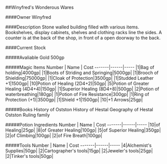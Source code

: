 ##Winyfred's Wonderous Wares

####Owner Winyfred

####Description
Stone walled building filled with various items. Bookshelves, display cabinets, shelves and clothing racks line the sides. A counter is at the back of the shop, in front of a open doorway to the back.

####Current Stock

#####Avaliable Gold
500gp

#####Magic Items
Number | Name | Cost
-------|------|-----
|1|Bag of holding|4000gp|
|1|Boots of Striding and Springing|5000gp|
|1|Brooch of Shielding|75000gp|
|1|Cloak of Protection|3500gp|
|1|Studded Leather +1|1500gp|
|10|Potion of Healing (2D4+2)|50gp|
|5|Potion of Greater Healing (4D4+4)|150gp|
|1|Superior Healing (8D4+8)|500gp|
|2|Potion of waterbreathing|180gp|
|1|Potion of Fire Resistance|300gp|
|1|Ring of Protection (+1)|3500gp|
|1|Shield +1|1500gp|
|10|+1 Arrows|25gp|

#####Books
History of Ostston
History of Hestal
Geography of Hestal
Ostston Ruling family

#####Potion Ingredients
Number | Name | Cost
-------|------|-----
|10|of Healing|25gp|
|8|of Greater Healing|100gp|
|5|of Superior Healing|350gp|
|2|of Climbing|100gp|
|2|of Fire Breath|100gp|

#####Tools
Number | Name | Cost
-------|------|-----
|4|Alchemist's Supplies|50gp|
|2|Cartographer's tools|15gp|
|2|Jeweler's  tools|25gp|
|2|Tinker's tools|50gp|

